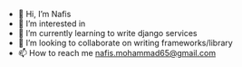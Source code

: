- 👋 Hi, I’m Nafis
- 👀 I’m interested in 
- 🌱 I’m currently learning to write django services
- 💞️ I’m looking to collaborate on writing frameworks/library
- 📫 How to reach me nafis.mohammad65@gmail.com

<!---
7nAf/7nAf is a ✨ special ✨ repository because its `README.md` (this file) appears on your GitHub profile.
You can click the Preview link to take a look at your changes.
--->
